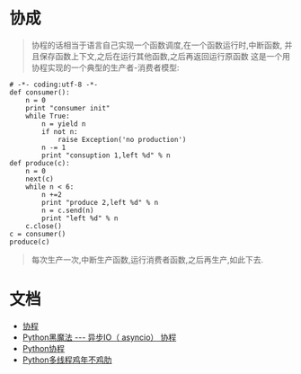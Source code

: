 
# 协成

> 协程的话相当于语言自己实现一个函数调度,在一个函数运行时,中断函数,
> 并且保存函数上下文,之后在运行其他函数,之后再返回运行原函数
> 这是一个用协程实现的一个典型的生产者-消费者模型:

```
# -*- coding:utf-8 -*-
def consumer():
    n = 0
    print "consumer init"
    while True:
        n = yield n
        if not n:
            raise Exception('no production')
        n -= 1
        print "consuption 1,left %d" % n
def produce(c):
    n = 0
    next(c)
    while n < 6:
        n +=2
        print "produce 2,left %d" % n
        n = c.send(n)
        print "left %d" % n
    c.close()
c = consumer()
produce(c)
```
> 每次生产一次,中断生产函数,运行消费者函数,之后再生产,如此下去.


# 文档
- [协程](https://www.ctolib.com/docs/sfile/explore-python/Process-Thread-Coroutine/coroutine.html)
- [Python黑魔法 --- 异步IO（ asyncio） 协程](http://python.jobbole.com/87310/)
- [Python协程](https://thief.one/2017/02/20/Python%E5%8D%8F%E7%A8%8B/)
- [Python多线程鸡年不鸡肋](https://thief.one/2017/02/17/Python%E5%A4%9A%E7%BA%BF%E7%A8%8B%E9%B8%A1%E5%B9%B4%E4%B8%8D%E9%B8%A1%E8%82%8B/)

